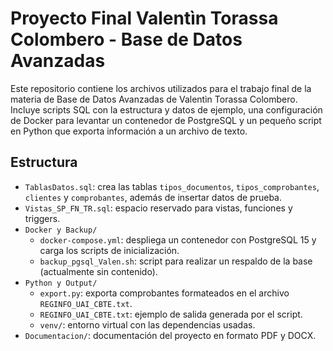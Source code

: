 # Proyecto Final Valentìn Torassa Colombero - Base de Datos Avanzadas

Este repositorio contiene los archivos utilizados para el trabajo final de la materia de Base de Datos Avanzadas de Valentìn Torassa Colombero. Incluye scripts SQL con la estructura y datos de ejemplo, una configuración de Docker para levantar un contenedor de PostgreSQL y un pequeño script en Python que exporta información a un archivo de texto.

## Estructura

- `TablasDatos.sql`: crea las tablas `tipos_documentos`, `tipos_comprobantes`, `clientes` y `comprobantes`, además de insertar datos de prueba.
- `Vistas_SP_FN_TR.sql`: espacio reservado para vistas, funciones y triggers.
- `Docker y Backup/`
  - `docker-compose.yml`: despliega un contenedor con PostgreSQL 15 y carga los scripts de inicialización.
  - `backup_pgsql_Valen.sh`: script para realizar un respaldo de la base (actualmente sin contenido).
- `Python y Output/`
  - `export.py`: exporta comprobantes formateados en el archivo `REGINFO_UAI_CBTE.txt`.
  - `REGINFO_UAI_CBTE.txt`: ejemplo de salida generada por el script.
  - `venv/`: entorno virtual con las dependencias usadas.
- `Documentacion/`: documentación del proyecto en formato PDF y DOCX.

